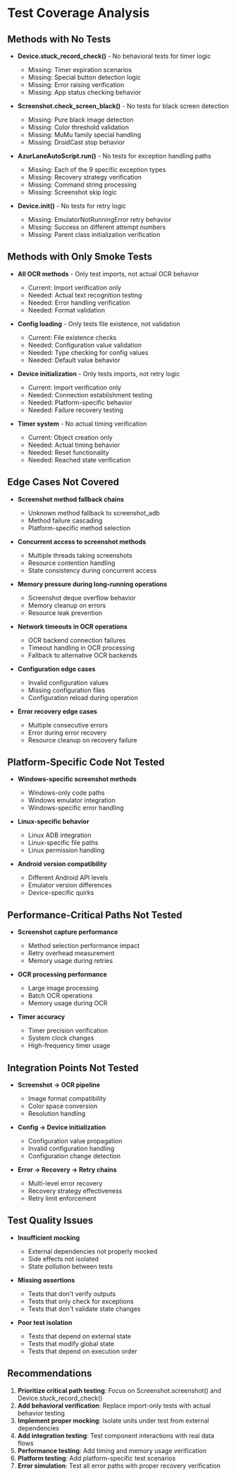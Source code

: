 # Test Coverage Analysis

## Methods with No Tests
- **Device.stuck_record_check()** - No behavioral tests for timer logic
  - Missing: Timer expiration scenarios
  - Missing: Special button detection logic
  - Missing: Error raising verification
  - Missing: App status checking behavior

- **Screenshot.check_screen_black()** - No tests for black screen detection
  - Missing: Pure black image detection
  - Missing: Color threshold validation
  - Missing: MuMu family special handling
  - Missing: DroidCast stop behavior

- **AzurLaneAutoScript.run()** - No tests for exception handling paths
  - Missing: Each of the 9 specific exception types
  - Missing: Recovery strategy verification
  - Missing: Command string processing
  - Missing: Screenshot skip logic

- **Device.__init__()** - No tests for retry logic
  - Missing: EmulatorNotRunningError retry behavior
  - Missing: Success on different attempt numbers
  - Missing: Parent class initialization verification

## Methods with Only Smoke Tests
- **All OCR methods** - Only test imports, not actual OCR behavior
  - Current: Import verification only
  - Needed: Actual text recognition testing
  - Needed: Error handling verification
  - Needed: Format validation

- **Config loading** - Only tests file existence, not validation
  - Current: File existence checks
  - Needed: Configuration value validation
  - Needed: Type checking for config values
  - Needed: Default value behavior

- **Device initialization** - Only tests imports, not retry logic
  - Current: Import verification only
  - Needed: Connection establishment testing
  - Needed: Platform-specific behavior
  - Needed: Failure recovery testing

- **Timer system** - No actual timing verification
  - Current: Object creation only
  - Needed: Actual timing behavior
  - Needed: Reset functionality
  - Needed: Reached state verification

## Edge Cases Not Covered
- **Screenshot method fallback chains**
  - Unknown method fallback to screenshot_adb
  - Method failure cascading
  - Platform-specific method selection

- **Concurrent access to screenshot methods**
  - Multiple threads taking screenshots
  - Resource contention handling
  - State consistency during concurrent access

- **Memory pressure during long-running operations**
  - Screenshot deque overflow behavior
  - Memory cleanup on errors
  - Resource leak prevention

- **Network timeouts in OCR operations**
  - OCR backend connection failures
  - Timeout handling in OCR processing
  - Fallback to alternative OCR backends

- **Configuration edge cases**
  - Invalid configuration values
  - Missing configuration files
  - Configuration reload during operation

- **Error recovery edge cases**
  - Multiple consecutive errors
  - Error during error recovery
  - Resource cleanup on recovery failure

## Platform-Specific Code Not Tested
- **Windows-specific screenshot methods**
  - Windows-only code paths
  - Windows emulator integration
  - Windows-specific error handling

- **Linux-specific behavior**
  - Linux ADB integration
  - Linux-specific file paths
  - Linux permission handling

- **Android version compatibility**
  - Different Android API levels
  - Emulator version differences
  - Device-specific quirks

## Performance-Critical Paths Not Tested
- **Screenshot capture performance**
  - Method selection performance impact
  - Retry overhead measurement
  - Memory usage during retries

- **OCR processing performance**
  - Large image processing
  - Batch OCR operations
  - Memory usage during OCR

- **Timer accuracy**
  - Timer precision verification
  - System clock changes
  - High-frequency timer usage

## Integration Points Not Tested
- **Screenshot → OCR pipeline**
  - Image format compatibility
  - Color space conversion
  - Resolution handling

- **Config → Device initialization**
  - Configuration value propagation
  - Invalid configuration handling
  - Configuration change detection

- **Error → Recovery → Retry chains**
  - Multi-level error recovery
  - Recovery strategy effectiveness
  - Retry limit enforcement

## Test Quality Issues
- **Insufficient mocking**
  - External dependencies not properly mocked
  - Side effects not isolated
  - State pollution between tests

- **Missing assertions**
  - Tests that don't verify outputs
  - Tests that only check for exceptions
  - Tests that don't validate state changes

- **Poor test isolation**
  - Tests that depend on external state
  - Tests that modify global state
  - Tests that depend on execution order

## Recommendations
1. **Prioritize critical path testing**: Focus on Screenshot.screenshot() and Device.stuck_record_check()
2. **Add behavioral verification**: Replace import-only tests with actual behavior testing
3. **Implement proper mocking**: Isolate units under test from external dependencies
4. **Add integration testing**: Test component interactions with real data flows
5. **Performance testing**: Add timing and memory usage verification
6. **Platform testing**: Add platform-specific test scenarios
7. **Error simulation**: Test all error paths with proper recovery verification
